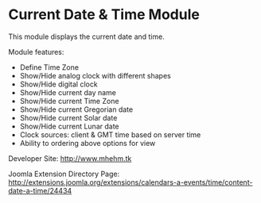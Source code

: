 Current Date & Time Module
==========================

This module displays the current date and time.

Module features:
- Define Time Zone
- Show/Hide analog clock with different shapes
- Show/Hide digital clock
- Show/Hide current day name
- Show/Hide current Time Zone
- Show/Hide current Gregorian date
- Show/Hide current Solar date
- Show/Hide current Lunar date
- Clock sources: client & GMT time based on server time
- Ability to ordering above options for view

Developer Site: http://www.mhehm.tk

Joomla Extension Directory Page: http://extensions.joomla.org/extensions/calendars-a-events/time/content-date-a-time/24434